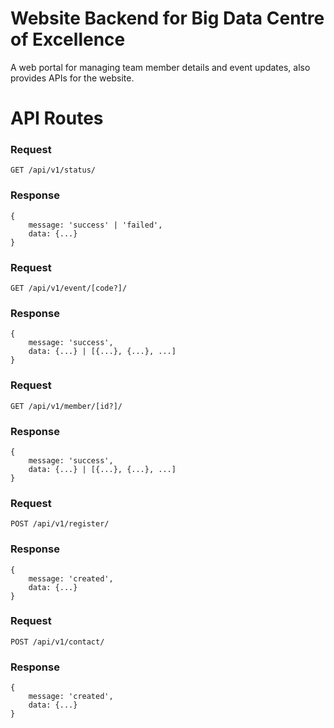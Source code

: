 # Website Backend for Big Data Centre of Excellence
A web portal for managing team member details and event updates, also provides APIs for the website. 

# API Routes

### Request
`GET /api/v1/status/`
### Response
```
{
    message: 'success' | 'failed',
    data: {...}
}
```

### Request
`GET /api/v1/event/[code?]/`
### Response
```
{
    message: 'success',
    data: {...} | [{...}, {...}, ...]
}
```

### Request
`GET /api/v1/member/[id?]/`
### Response
```
{
    message: 'success',
    data: {...} | [{...}, {...}, ...]
}
```

### Request
`POST /api/v1/register/`
### Response
```
{
    message: 'created',
    data: {...}
}
```

### Request
`POST /api/v1/contact/`
### Response
```
{
    message: 'created',
    data: {...}
}
```